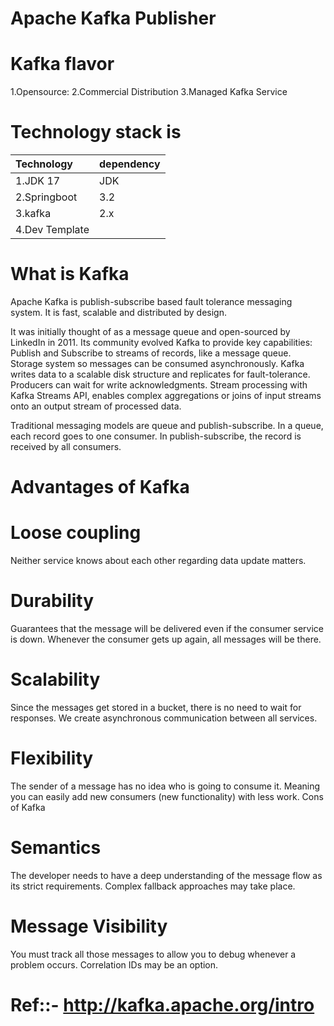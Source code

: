 # Apache Kafka Publisher

# Kafka flavor   
1.Opensource:
2.Commercial Distribution
3.Managed Kafka Service

# Technology stack is
| Technology     | dependency |
|:---------------|------------|
| 1.JDK 17       | JDK        |
| 2.Springboot   | 3.2        |
| 3.kafka        | 2.x        |
| 4.Dev Template |            |

# What is Kafka
Apache Kafka is publish-subscribe based fault tolerance messaging system. It is fast, scalable and distributed by design.

It was initially thought of as a message queue and open-sourced by LinkedIn in 2011. Its community evolved Kafka to provide key capabilities:
Publish and Subscribe to streams of records, like a message queue.
Storage system so messages can be consumed asynchronously. Kafka writes data to a scalable disk structure and replicates for fault-tolerance. Producers can wait for write acknowledgments.
Stream processing with Kafka Streams API, enables complex aggregations or joins of input streams onto an output stream of processed data.

Traditional messaging models are queue and publish-subscribe. In a queue, each record goes to one consumer. In publish-subscribe, the record is received by all consumers.

# Advantages of Kafka

# Loose coupling 
Neither service knows about each other regarding data update matters.
# Durability 
Guarantees that the message will be delivered even if the consumer service is down. Whenever the consumer gets up again, all messages will be there.
# Scalability  
Since the messages get stored in a bucket, there is no need to wait for responses. We create asynchronous communication between all services.
# Flexibility 
The sender of a message has no idea who is going to consume it. Meaning you can easily add new consumers (new functionality) with less work.
Cons of Kafka
# Semantics 
The developer needs to have a deep understanding of the message flow as its strict requirements. Complex fallback approaches may take place.
# Message Visibility 
 You must track all those messages to allow you to debug whenever a problem occurs. Correlation IDs may be an option.

# Ref::- http://kafka.apache.org/intro

